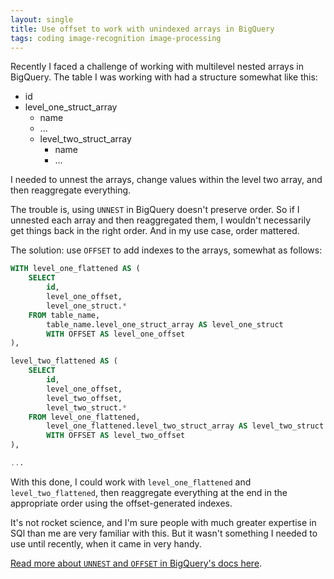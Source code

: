 ```yaml
---
layout: single
title: Use offset to work with unindexed arrays in BigQuery
tags: coding image-recognition image-processing
---
```


Recently I faced a challenge of working with multilevel nested arrays in BigQuery. The table I was working with had a structure somewhat like this:

* id
* level_one_struct_array
  * name
  * ...
  * level_two_struct_array
    * name
    * ...

I needed to unnest the arrays, change values within the level two array, and then reaggregate everything.

The trouble is, using `UNNEST` in BigQuery doesn't preserve order. So if I unnested each array and then reaggregated them, I wouldn't necessarily get things back in the right order. And in my use case, order mattered.

The solution: use `OFFSET` to add indexes to the arrays, somewhat as follows:

```sql
WITH level_one_flattened AS (
    SELECT
        id,
        level_one_offset,
        level_one_struct.*
    FROM table_name,
        table_name.level_one_struct_array AS level_one_struct 
        WITH OFFSET AS level_one_offset    
), 

level_two_flattened AS (
    SELECT
        id,
        level_one_offset,
        level_two_offset,
        level_two_struct.*
    FROM level_one_flattened,
        level_one_flattened.level_two_struct_array AS level_two_struct 
        WITH OFFSET AS level_two_offset    
), 

...
```

With this done, I could work with `level_one_flattened` and `level_two_flattened`, then reaggregate everything at the end in the appropriate order using the offset-generated indexes.

It's not rocket science, and I'm sure people with much greater expertise in SQl than me are very familiar with this. But it wasn't something I needed to use until recently, when it came in very handy.

[Read more about `UNNEST` and `OFFSET` in BigQuery's docs here](https://cloud.google.com/bigquery/docs/reference/standard-sql/query-syntax#unnest_operator).